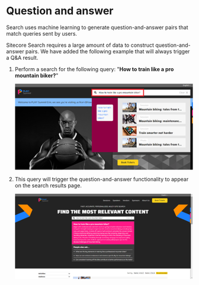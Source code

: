 # Question and answer

Search uses machine learning to generate question-and-answer pairs that match queries sent by users.

Sitecore Search requires a large amount of data to construct question-and-answer pairs. We have added the following example that will always trigger a Q&A result.

1. Perform a search for the following query: "**How to train like a pro mountain biker?**"

    ![Search query](./media/qa-1.png)

1. This query will trigger the question-and-answer functionality to appear on the search results page.

    ![Q&A feature appears](./media/qa-2.png)
